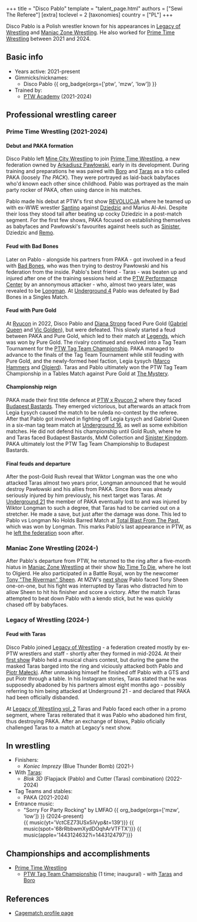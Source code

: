 +++
title = "Disco Pablo"
template = "talent_page.html"
authors = ["Sewi The Referee"]
[extra]
toclevel = 2
[taxonomies]
country = ["PL"]
+++

Disco Pablo is a Polish wrestler known for his appearances in [Legacy of Wrestling](@/o/low.md) and [Maniac Zone Wrestling](@/o/mzw.md). He also worked for [Prime Time Wrestling](@/o/ptw.md) between 2021 and 2024.

## Basic info

* Years active: 2021-present
* Gimmicks/nicknames:
  - Disco Pablo {{ org_badge(orgs=['ptw', 'mzw', 'low']) }}
* Trained by:
  - [PTW Academy](@/o/ptw-academy.md) (2021-2024)
 
## Professional wrestling career 

### Prime Time Wrestling (2021-2024)

#### Debut and PAKA formation

Disco Pablo left [Mine City Wrestling](@/o/mcw.md) to join [Prime Time Wrestling](@/o/ptw.md), a new federation owned by [Arkadiusz Pawłowski](@/w/pan-pawlowski.md), early in its development. During training and preparations he was paired with [Boro](@/w/boro.md) and [Taras](@/w/taras.md) as a trio called PAKA (loosely _The PACK_). They were portrayed as laid-back babyfaces who'd known each other since childhood. Pablo was portrayed as the main party rocker of PAKA, often using dance in his matches.

Pablo made his debut at PTW's first show [REVOLUCJA](@/e/ptw/2021-10-09-ptw-1-revolucja.md) where he teamed up with ex-WWE wrestler [Santino](@/w/santino.md) against [Dziedzic](@/w/dziedzic.md) and Marius Al-Ani. Despite their loss they stood tall after beating up cocky Dziedzic in a post-match segment. For the first few shows, PAKA focused on establishing themselves as babyfaces and Pawłowski's favourites against heels such as [Sinister](@/w/sinister.md), Dziedzic and [Remo](@/w/remo.md).

#### Feud with Bad Bones

Later on Pablo - alongside his partners from PAKA - got involved in a feud with [Bad Bones](@/w/bad-bones.md), who was then trying to destroy Pawłowski and his federation from the inside. Pablo's best friend - Taras - was beaten up and injured after one of the training sessions held at the [PTW Performance Center](@/v/ptw-targowa.md) by an annonymous attacker - who, almost two years later, was revealed to be [Longman](@/w/wiktor-longman.md). At [Underground 4](@/e/ptw/2022-04-24-ptw-underground-4.md) Pablo was defeated by Bad Bones in a Singles Match.

#### Feud with Pure Gold

At [Ryucon](@/e/ptw/2022-07-31-ptw-x-ryucon.md) in 2022, Disco Pablo and [Diana Strong](@/w/diana-strong.md) faced Pure Gold ([Gabriel Queen](@/w/gabriel-queen.md) and [Vic Golden](@/w/vic-golden.md)), but were defeated. This slowly started a feud between PAKA and Pure Gold, which led to their match at [Legends](@/e/ptw/2022-11-26-ptw-3-legends.md), which was won by Pure Gold. The rivalry continued and evolved into a Tag Team Tournament for the [PTW Tag Team Championship](@/c/ptw-tag-team-championship.md). PAKA managed to advance to the finals of the Tag Team Tournament while still feuding with Pure Gold, and the newly-formed heel faction, Legia Łysych ([Marco Hammers](@/w/marco-hammers.md) and [Olgierd](@/w/olgierd.md)). Taras and Pablo ultimately won the PTW Tag Team Championship in a Tables Match against Pure Gold at [The Mystery](@/e/ptw/2023-06-25-ptw-4-mystery.md).

#### Championship reign

PAKA made their first title defence at [PTW x Ryucon 2](@/e/ptw/2023-07-16-ptw-x-ryucon.md) where they faced [Budapest Bastards](@/tt/budapest-bastards.md). They emerged victorious, but afterwards an attack from Legia Łysych caused the match to be ruleda no-contest by the referee. After that Pablo got involved in fighting off Legia Łysych and Gabriel Queen in a six-man tag team match at [Underground 16](@/e/ptw/2023-07-30-ptw-underground-16.md), as well as some exhibition matches. He did not defend his championship until Gold Rush, where he and Taras faced Budapest Bastards, MxM Collection and [Sinister Kingdom](@/tt/sinister-kingdom.md). PAKA ultimately lost the PTW Tag Team Championship to Budapest Bastards.

#### Final feuds and departure

After the post-Gold Rush reveal that Wiktor Longman was the one who attacked Taras almost two years prior, Longman announced that he would destroy Pawłowski and his allies from PAKA. Since Boro was already seriously injured by him previously, his next target was Taras. At [Underground 21](@/e/ptw/2024-04-13-ptw-underground-21.md) the member of PAKA eventually lost to and was injured by Wiktor Longman to such a degree, that Taras had to be carried out on a stretcher. He made a save, but just after the damage was done. This led to Pablo vs Longman No Holds Barred Match at [Total Blast From The Past](@/e/ptw/2024-05-11-ptw-6.md), which was won by Longman. This marks Pablo's last appearance in PTW, as he [left the federation](@/a/ptw-exits.md) soon after.

### Maniac Zone Wrestling (2024-)

After Pablo's departure from PTW, he returned to the ring after a five-month hiatus in [Maniac Zone Wrestling](@/o/mzw.md) at their show [No Time To Die](@/e/mzw/2024-10-12-mzw-no-time-to-die.md), where he lost to Olgierd. He also participated in a Battle Royal, won by the newcomer [Tony "The Riverman" Sheen](@/w/riverman.md). At MZW's [next show](@/e/mzw/2025-03-29-mzw-forever.md) Pablo faced Tony Sheen one-on-one, but his fight was interrupted by Taras who distracted him to allow Sheen to hit his finisher and score a victory. After the match Taras attempted to beat down Pablo with a kendo stick, but he was quickly chased off by babyfaces.

### Legacy of Wrestling (2024-)

#### Feud with Taras

Disco Pablo joined [Legacy of Wrestling](@/o/low.md) - a federation created mostly by ex-PTW wrestlers and staff - shortly after they formed in mid-2024. At their [first show](@/e/low/2024-12-01-low-1.md) Pablo held a musical chairs contest, but during the game the masked Taras barged into the ring and viciously attacked both Pablo and [Piotr Małecki](@/w/piotr-malecki.md). After unmasking himself he finished off Pablo with a GTS and put Piotr through a table. In his Instagram stories, Taras stated that he was supposedly abadoned by his partners almost eight months ago - possibly referring to him being attacked at Underground 21 - and declared that PAKA had been officially disbanded.

At [Legacy of Wrestling vol. 2](@/e/low/2025-04-06-low-2.md) Taras and Pablo faced each other in a promo segment, where Taras reiterated that it was Pablo who abadoned him first, thus destroying PAKA. After an exchange of blows, Pablo oficially challenged Taras to a match at Legacy's next show. 

## In wrestling

* Finishers:
  - _Koniec Imprezy_ (Blue Thunder Bomb) (2021-)
* With [Taras](@/w/taras.md):
  - _Blok 3D_ (Flapjack (Pablo) and Cutter (Taras) combination) (2022-2024)
* Tag Teams and stables:
  - PAKA (2021-2024)
* Entrance music:
  - "Sorry For Party Rocking" by LMFAO
    {{ org_badge(orgs=['mzw', 'low']) }} (2024-present) <br>
    {{ music(yt='VctCEZ73USx5iVyp&t=139')}}
    {{ music(spot='68rRbbwmXydDOqhArVTFTX')}}
    {{ music(apple='1443124632?i=1443124797')}}

## Championships and accomplishments

* [Prime Time Wrestling](@/o/ptw.md)
  - [PTW Tag Team Championship](@/c/ptw-tag-team-championship.md) (1 time; inaugural) - with [Taras](@/w/taras.md) and [Boro](@/w/boro.md)

## References

* [Cagematch profile page](https://www.cagematch.net/?id=2&nr=26752)
